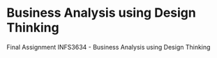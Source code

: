 # Business Analysis using Design Thinking
Final Assignment INFS3634 - Business Analysis using Design Thinking
